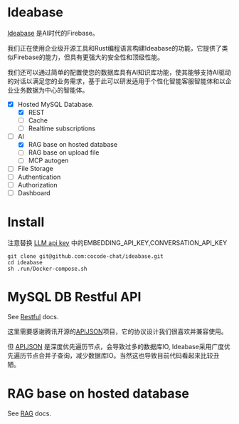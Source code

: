 # Ideabase
[Ideabase](https://ideabase.chat) 是AI时代的Firebase。

我们正在使用企业级开源工具和Rust编程语言构建Ideabase的功能，它提供了类似Firebase的能力，但具有更强大的安全性和顶级性能。

我们还可以通过简单的配置使您的数据库具有AI知识库功能，使其能够支持AI驱动的对话以满足您的业务需求，基于此可以研发适用于个性化智能客服智能体和以企业业务数据为中心的智能体。

- [x] Hosted MySQL Database.
  - [x] REST
  - [ ] Cache
  - [ ] Realtime subscriptions
- [ ] AI
  - [x] RAG base on hosted database
  - [ ] RAG base on upload file
  - [ ] MCP autogen
- [ ] File Storage
- [ ] Authentication
- [ ] Authorization
- [ ] Dashboard

# Install
注意替换 [LLM api key](.run/Docker-run-env.properties) 中的EMBEDDING_API_KEY,CONVERSATION_API_KEY
```shell
git clone git@github.com:cocode-chat/ideabase.git
cd ideabase
sh .run/Docker-compose.sh
```

# MySQL DB Restful API 
See [Restful](README-restful.md) docs.

这里需要感谢腾讯开源的[APIJSON](http://apijson.cn/)项目，它的协议设计我们很喜欢并兼容使用。

但 [APIJSON](http://apijson.cn/) 是深度优先遍历节点，会导致过多的数据库IO, Ideabase采用广度优先遍历节点合并子查询，减少数据库IO。当然这也导致目前代码看起来比较丑陋。

# RAG base on hosted database
See [RAG](README-rag.md) docs.